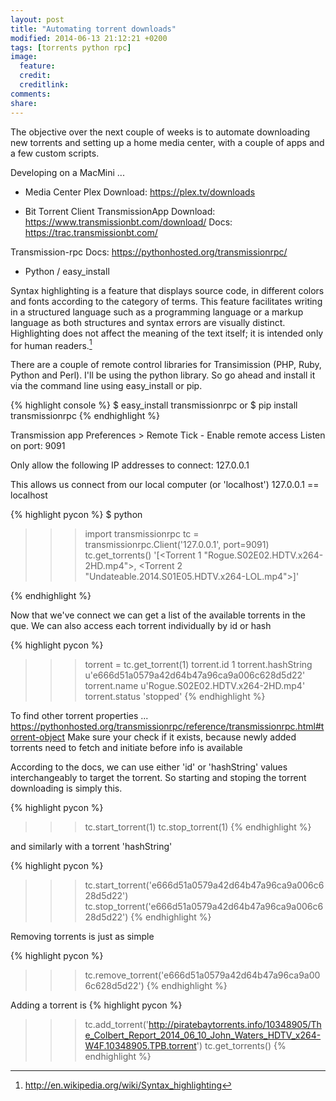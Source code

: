 ```yaml
---
layout: post
title: "Automating torrent downloads"
modified: 2014-06-13 21:12:21 +0200
tags: [torrents python rpc]
image:
  feature: 
  credit: 
  creditlink: 
comments: 
share: 
---
```



The objective over the next couple of weeks is to automate downloading new torrents and setting up a home media center, with a couple of apps and a few custom scripts.  

Developing on a MacMini ...

* Media Center
Plex
Download: https://plex.tv/downloads

* Bit Torrent Client
TransmissionApp
Download: https://www.transmissionbt.com/download/
Docs: https://trac.transmissionbt.com/

Transmission-rpc
Docs: https://pythonhosted.org/transmissionrpc/

* Python / easy_install



Syntax highlighting is a feature that displays source code, in different colors and fonts according to the category of terms. This feature facilitates writing in a structured language such as a programming language or a markup language as both structures and syntax errors are visually distinct. Highlighting does not affect the meaning of the text itself; it is intended only for human readers.[^1]

[^1]: <http://en.wikipedia.org/wiki/Syntax_highlighting>



There are a couple of remote control libraries for Transimission (PHP, Ruby, Python and Perl). 
I'll be using the python library. So go ahead and install it via the command line using easy_install or pip.

{% highlight console %}
$ easy_install transmissionrpc
or
$ pip install transmissionrpc
{% endhighlight %}


Transmission app
Preferences > Remote
Tick - Enable remote access
Listen on port: 9091

Only allow the following IP addresses to connect:
127.0.0.1


This allows us connect from our local computer (or 'localhost')
127.0.0.1 == localhost

{% highlight pycon %}
$ python
>>> import transmissionrpc
>>> tc = transmissionrpc.Client('127.0.0.1', port=9091)
>>> tc.get_torrents()
'[<Torrent 1 "Rogue.S02E02.HDTV.x264-2HD.mp4">, <Torrent 2 "Undateable.2014.S01E05.HDTV.x264-LOL.mp4">]'

{% endhighlight %}

Now that we've connect we can get a list of the available torrents in the que.  We can also access each torrent individually by id or hash

{% highlight pycon %}
>>> torrent = tc.get_torrent(1)
>>> torrent.id
1
>>> torrent.hashString
u'e666d51a0579a42d64b47a96ca9a006c628d5d22'
>>> torrent.name
u'Rogue.S02E02.HDTV.x264-2HD.mp4'
>>> torrent.status
'stopped'
{% endhighlight %}


To find other torrent properties ...  https://pythonhosted.org/transmissionrpc/reference/transmissionrpc.html#torrent-object
Make sure your check if it exists, because newly added torrents need to fetch and initiate before info is available



According to the docs, we can use either 'id' or 'hashString' values interchangeably to target the torrent.
So starting and stoping the torrent downloading is simply this.

{% highlight pycon %}
>>> tc.start_torrent(1)
>>> tc.stop_torrent(1)
{% endhighlight %}

and similarly with a torrent 'hashString'

{% highlight pycon %}
>>> tc.start_torrent('e666d51a0579a42d64b47a96ca9a006c628d5d22')
>>> tc.stop_torrent('e666d51a0579a42d64b47a96ca9a006c628d5d22')
{% endhighlight %}

Removing torrents is just as simple

{% highlight pycon %}
>>> tc.remove_torrent('e666d51a0579a42d64b47a96ca9a006c628d5d22')
{% endhighlight %}


Adding a torrent is 
{% highlight pycon %}
>>> tc.add_torrent('http://piratebaytorrents.info/10348905/The_Colbert_Report_2014_06_10_John_Waters_HDTV_x264-W4F.10348905.TPB.torrent')
>>> tc.get_torrents()
{% endhighlight %}











